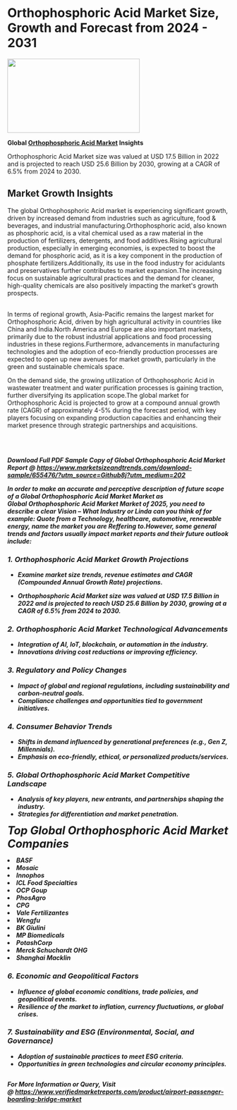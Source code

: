 <H1>Orthophosphoric Acid Market Size, Growth and Forecast from 2024 - 2031</H1><img class="aligncenter size-medium wp-image-584254" src="https://thirdeyenews.in/wp-content/uploads/2024/09/Global-Market-Research-300x168.jpeg" alt="" width="300" height="168" /><p><strong>Global&nbsp;<a href="https://www.marketsizeandtrends.com/download-sample/655476/?utm_source=Github8j?utm_medium=202">Orthophosphoric Acid Market</a> Insights</strong></p><p>Orthophosphoric Acid Market size was valued at USD 17.5 Billion in 2022 and is projected to reach USD 25.6 Billion by 2030, growing at a CAGR of 6.5% from 2024 to 2030.</p><p><h2>Market Growth Insights</h2> <p>The global Orthophosphoric Acid market is experiencing significant growth, driven by increased demand from industries such as agriculture, food & beverages, and industrial manufacturing.Orthophosphoric acid, also known as phosphoric acid, is a vital chemical used as a raw material in the production of fertilizers, detergents, and food additives.Rising agricultural production, especially in emerging economies, is expected to boost the demand for phosphoric acid, as it is a key component in the production of phosphate fertilizers.Additionally, its use in the food industry for acidulants and preservatives further contributes to market expansion.The increasing focus on sustainable agricultural practices and the demand for cleaner, high-quality chemicals are also positively impacting the market's growth prospects.<br><br> <b><i></i></b> <p>In terms of regional growth, Asia-Pacific remains the largest market for Orthophosphoric Acid, driven by high agricultural activity in countries like China and India.North America and Europe are also important markets, primarily due to the robust industrial applications and food processing industries in these regions.Furthermore, advancements in manufacturing technologies and the adoption of eco-friendly production processes are expected to open up new avenues for market growth, particularly in the green and sustainable chemicals space.</p> <p>On the demand side, the growing utilization of Orthophosphoric Acid in wastewater treatment and water purification processes is gaining traction, further diversifying its application scope.The global market for Orthophosphoric Acid is projected to grow at a compound annual growth rate (CAGR) of approximately 4-5% during the forecast period, with key players focusing on expanding production capacities and enhancing their market presence through strategic partnerships and acquisitions.</p> <br><br> <b><i></p><p><span class=""><strong>Download Full PDF Sample Copy of Global Orthophosphoric Acid Market Report</strong> @ <a href="https://www.marketsizeandtrends.com/download-sample/655476/?utm_source=Github8j?utm_medium=202" target="_blank">https://www.marketsizeandtrends.com/download-sample/655476/?utm_source=Github8j?utm_medium=202</a></span></p><p>In order to make an accurate and perceptive description of future scope of a Global&nbsp;Orthophosphoric Acid Market Market as Global&nbsp;Orthophosphoric Acid Market Market of 2025, you need to describe a clear Vision &ndash; What Industry or Linda can you think of for example: Quote from a Technology, healthcare, automotive, renewable energy, name the market you are Reffering to.However, some general trends and factors usually impact market reports and their future outlook include:</p><h3>1.&nbsp;<strong>Orthophosphoric Acid Market Growth Projections</strong></h3><ul><li>Examine market size trends, revenue estimates and CAGR (Compounded Annual Growth Rate) projections.</li><li><p>Orthophosphoric Acid Market size was valued at USD 17.5 Billion in 2022 and is projected to reach USD 25.6 Billion by 2030, growing at a CAGR of 6.5% from 2024 to 2030.</p></li></ul><h3>2.&nbsp;<strong>Orthophosphoric Acid Market Technological Advancements</strong></h3><ul><li>Integration of AI, IoT, blockchain, or automation in the industry.</li><li>Innovations driving cost reductions or improving efficiency.</li></ul><h3>3.&nbsp;<strong>Regulatory and Policy Changes</strong></h3><ul><li>Impact of global and regional regulations, including sustainability and carbon-neutral goals.</li><li>Compliance challenges and opportunities tied to government initiatives.</li></ul><h3>4.&nbsp;<strong>Consumer Behavior Trends</strong></h3><ul><li>Shifts in demand influenced by generational preferences (e.g., Gen Z, Millennials).</li><li>Emphasis on eco-friendly, ethical, or personalized products/services.</li></ul><h3>5.&nbsp;<strong>Global Orthophosphoric Acid Market Competitive Landscape</strong></h3><ul><li>Analysis of key players, new entrants, and partnerships shaping the industry.</li><li>Strategies for differentiation and market penetration.</li></ul><p data-pm-slice="1 1 []"><span style="color: inherit; font-family: inherit; font-size: 25px;">Top Global Orthophosphoric Acid Market Companies</span></p><div class="" data-test-id=""><p><li>BASF</li><li> Mosaic</li><li> Innophos</li><li> ICL Food Specialties</li><li> OCP Goup</li><li> PhosAgro</li><li> CPG</li><li> Vale Fertilizantes</li><li> Wengfu</li><li> BK Giulini</li><li> MP Biomedicals</li><li> PotashCorp</li><li> Merck Schuchardt OHG</li><li> Shanghai Macklin</li></p></div><h3>6.&nbsp;<strong>Economic and Geopolitical Factors</strong></h3><ul><li>Influence of global economic conditions, trade policies, and geopolitical events.</li><li>Resilience of the market to inflation, currency fluctuations, or global crises.</li></ul><h3>7.&nbsp;<strong>Sustainability and ESG (Environmental, Social, and Governance)</strong></h3><ul><li>Adoption of sustainable practices to meet ESG criteria.</li><li>Opportunities in green technologies and circular economy principles.</li></ul><h2><strong style="font-size: 14px;">For More Information or Query, Visit @&nbsp;</strong><a style="background-color: #ffffff; font-size: 14px;" href="https://www.marketsizeandtrends.com/report/orthophosphoric-acid-market/" target="_blank">https://www.verifiedmarketreports.com/product/airport-passenger-boarding-bridge-market</a></h2>